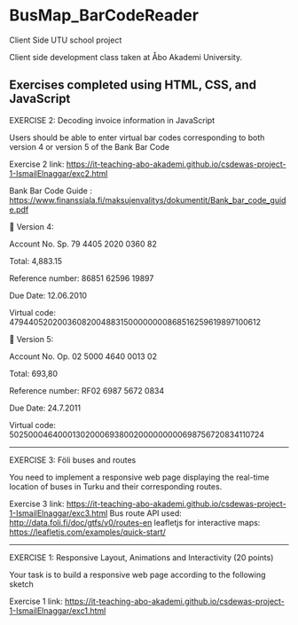 # BusMap_BarCodeReader
Client Side UTU school project

Client side development class taken at Åbo Akademi University.

Exercises completed using HTML, CSS, and JavaScript
-----------------------------------------------------------------


EXERCISE 2:  Decoding invoice information in JavaScript

Users should be able to enter virtual bar codes corresponding to both version 4 or version 5 of the Bank Bar Code 

Exercise 2 link: https://it-teaching-abo-akademi.github.io/csdewas-project-1-IsmailElnaggar/exc2.html

Bank Bar Code Guide : https://www.finanssiala.fi/maksujenvalitys/dokumentit/Bank_bar_code_guide.pdf

 Version 4: 

Account No. Sp. 79 4405 2020 0360 82 

Total: 4,883.15

Reference number: 86851 62596 19897 

Due Date: 12.06.2010

Virtual code: 479440520200360820048831500000000868516259619897100612 

 Version 5: 

Account No. Op. 02 5000 4640 0013 02  

Total: 693,80 

Reference number: RF02 6987 5672 0834  

Due Date: 24.7.2011 

Virtual code: 502500046400013020006938002000000000698756720834110724 

---------------------------------------------------------------------------

EXERCISE 3: Föli buses and routes

You need to implement a responsive web page displaying the real-time location of buses in Turku and their corresponding routes. 

Exercise 3 link: https://it-teaching-abo-akademi.github.io/csdewas-project-1-IsmailElnaggar/exc3.html
Bus route API used: http://data.foli.fi/doc/gtfs/v0/routes-en 
leafletjs for interactive maps: https://leafletjs.com/examples/quick-start/


----------------------------------------------------------------------------


EXERCISE 1:  Responsive Layout, Animations and Interactivity (20 points)  

Your task is to build a responsive web page according to the following sketch

Exercise 1 link: https://it-teaching-abo-akademi.github.io/csdewas-project-1-IsmailElnaggar/exc1.html

